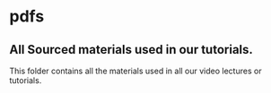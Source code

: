 # pdfs
## All Sourced materials used in our tutorials.
This folder contains all the materials used in all our video lectures or tutorials.
